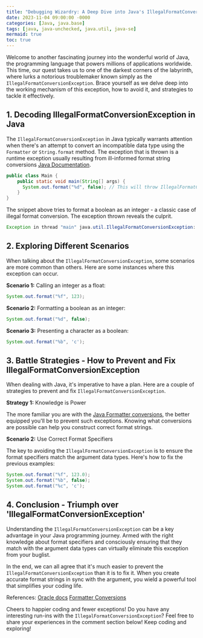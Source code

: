 ```yaml
---
title: "Debugging Wizardry: A Deep Dive into Java's IllegalFormatConversionException"
date: 2023-11-04 09:00:00 -0000
categories: [Java, java.base]
tags: [java, java-unchecked, java.util, java-se]
mermaid: true
toc: true
---
```



Welcome to another fascinating journey into the wonderful world of Java, the programming language that powers millions of applications worldwide. This time, our quest takes us to one of the darkest corners of the labyrinth, where lurks a notorious troublemaker known simply as the `IllegalFormatConversionException`. Brace yourself as we delve deep into the working mechanism of this exception, how to avoid it, and strategies to tackle it effectively.

## 1. Decoding IllegalFormatConversionException in Java

The `IllegalFormatConversionException` in Java typically warrants attention when there's an attempt to convert an incompatible data type using the `Formatter` or `String.format` method. The exception that is thrown is a runtime exception usually resulting from ill-informed format string conversions [Java Documentation](https://docs.oracle.com/javase/7/docs/api/java/util/IllegalFormatConversionException.html).

```java
public class Main {
    public static void main(String[] args) {
      System.out.format("%d", false); // This will throw IllegalFormatConversionException in Java
    }
}
```

The snippet above tries to format a boolean as an integer - a classic case of illegal format conversion. The exception thrown reveals the culprit.

```java
Exception in thread "main" java.util.IllegalFormatConversionException: d != java.lang.Boolean
```

## 2. Exploring Different Scenarios

When talking about the `IllegalFormatConversionException`, some scenarios are more common than others. Here are some instances where this exception can occur.

**Scenario 1:** Calling an integer as a float:

```java
System.out.format("%f", 123);
```
**Scenario 2:** Formatting a boolean as an integer:

```java
System.out.format("%d", false);
```
**Scenario 3:** Presenting a character as a boolean:

```java
System.out.format("%b", 'c');
```

## 3. Battle Strategies - How to Prevent and Fix IllegalFormatConversionException

When dealing with Java, it's imperative to have a plan. Here are a couple of strategies to prevent and fix `IllegalFormatConversionException`.

**Strategy 1:** Knowledge is Power

The more familiar you are with the [Java Formatter conversions](https://docs.oracle.com/javase/7/docs/api/java/util/Formatter.html#conversion), the better equipped you'll be to prevent such exceptions. Knowing what conversions are possible can help you construct correct format strings.

**Scenario 2:** Use Correct Format Specifiers

The key to avoiding the `IllegalFormatConversionException` is to ensure the format specifiers match the argument data types. Here's how to fix the previous examples:

```java
System.out.format("%f", 123.0);
System.out.format("%b", false);
System.out.format("%c", 'c');
```

## 4. Conclusion - Triumph over 'IllegalFormatConversionException'

Understanding the `IllegalFormatConversionException` can be a key advantage in your Java programming journey. Armed with the right knowledge about format specifiers and consciously ensuring that they match with the argument data types can virtually eliminate this exception from your buglist.

In the end, we can all agree that it's much easier to prevent the `IllegalFormatConversionException` than it is to fix it. When you create accurate format strings in sync with the argument, you wield a powerful tool that simplifies your coding life.

References:
[Oracle docs](https://docs.oracle.com/javase/7/docs/api/java/util/IllegalFormatConversionException.html)
[Formatter Conversions](https://docs.oracle.com/javase/7/docs/api/java/util/Formatter.html#conversion)

Cheers to happier coding and fewer exceptions! Do you have any interesting run-ins with the `IllegalFormatConversionException`? Feel free to share your experiences in the comment section below! Keep coding and exploring!